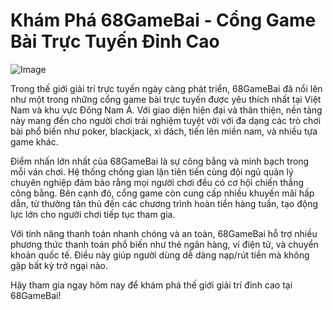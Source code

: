 # Khám Phá 68GameBai - Cổng Game Bài Trực Tuyến Đỉnh Cao

![Image](https://github.com/user-attachments/assets/bd51ea9f-0666-407b-a7a7-98ead6de688c)

Trong thế giới giải trí trực tuyến ngày càng phát triển, 68GameBai đã nổi lên như một trong những cổng game bài trực tuyến được yêu thích nhất tại Việt Nam và khu vực Đông Nam Á. Với giao diện hiện đại và thân thiện, nền tảng này mang đến cho người chơi trải nghiệm tuyệt vời với đa dạng các trò chơi bài phổ biến như poker, blackjack, xì dách, tiến lên miền nam, và nhiều tựa game khác.

Điểm nhấn lớn nhất của 68GameBai là sự công bằng và minh bạch trong mỗi ván chơi. Hệ thống chống gian lận tiên tiến cùng đội ngũ quản lý chuyên nghiệp đảm bảo rằng mọi người chơi đều có cơ hội chiến thắng công bằng. Bên cạnh đó, cổng game còn cung cấp nhiều khuyến mãi hấp dẫn, từ thưởng tân thủ đến các chương trình hoàn tiền hàng tuần, tạo động lực lớn cho người chơi tiếp tục tham gia.

Với tính năng thanh toán nhanh chóng và an toàn, 68GameBai hỗ trợ nhiều phương thức thanh toán phổ biến như thẻ ngân hàng, ví điện tử, và chuyển khoản quốc tế. Điều này giúp người dùng dễ dàng nạp/rút tiền mà không gặp bất kỳ trở ngại nào. 

Hãy tham gia ngay hôm nay để khám phá thế giới giải trí đỉnh cao tại 68GameBai!